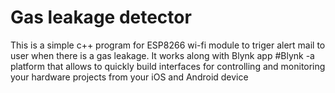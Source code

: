 # Gas leakage detector
This is a simple c++ program for ESP8266 wi-fi module to triger alert mail to user when there is a gas leakage.
It works along with Blynk app
#Blynk -a platform that allows to quickly build interfaces for controlling and monitoring your hardware projects from your iOS and Android device
